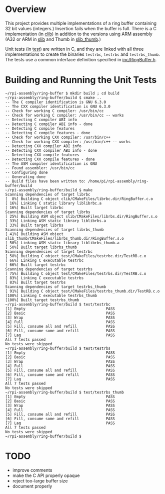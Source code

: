 
# Overview

This project provides multiple implementations of a ring buffer containing 32 bit values (integers.) Insertion fails when 
the buffer is full. There is a C implementation (in [clib](clib)) in addition to the versions using ARM 
assembly (A32 or ARM in [slib](slib) and Thumb in [slib_thumb](slib_thumb).) 

Unit tests (in [test](test)) are written in C, and they are linked with all 
three implementations to create the binaries `testrbc`, `testrbs` and `testrbs_thumb`. The tests use a common interface 
definition specified in [inc/RingBuffer.h](inc/RingBuffer.h).

# Building and Running the Unit Tests

```
~/rpi-assembly/ring-buffer $ mkdir build ; cd build
~/rpi-assembly/ring-buffer/build $ cmake ..
-- The C compiler identification is GNU 6.3.0
-- The CXX compiler identification is GNU 6.3.0
-- Check for working C compiler: /usr/bin/cc
-- Check for working C compiler: /usr/bin/cc -- works
-- Detecting C compiler ABI info
-- Detecting C compiler ABI info - done
-- Detecting C compile features
-- Detecting C compile features - done
-- Check for working CXX compiler: /usr/bin/c++
-- Check for working CXX compiler: /usr/bin/c++ -- works
-- Detecting CXX compiler ABI info
-- Detecting CXX compiler ABI info - done
-- Detecting CXX compile features
-- Detecting CXX compile features - done
-- The ASM compiler identification is GNU
-- Found assembler: /usr/bin/cc
-- Configuring done
-- Generating done
-- Build files have been written to: /home/pi/rpi-assembly/ring-buffer/build
~/rpi-assembly/ring-buffer/build $ make
Scanning dependencies of target librbc
[  8%] Building C object clib/CMakeFiles/librbc.dir/RingBuffer.c.o
[ 16%] Linking C static library liblibrbc.a
[ 16%] Built target librbc
Scanning dependencies of target librbs
[ 25%] Building ASM object slib/CMakeFiles/librbs.dir/RingBuffer.s.o
[ 33%] Linking ASM static library liblibrbs.a
[ 33%] Built target librbs
Scanning dependencies of target librbs_thumb
[ 41%] Building ASM object slib_thumb/CMakeFiles/librbs_thumb.dir/RingBuffer.s.o
[ 50%] Linking ASM static library liblibrbs_thumb.a
[ 50%] Built target librbs_thumb
Scanning dependencies of target testrbc
[ 58%] Building C object test/CMakeFiles/testrbc.dir/TestRB.c.o
[ 66%] Linking C executable testrbc
[ 66%] Built target testrbc
Scanning dependencies of target testrbs
[ 75%] Building C object test/CMakeFiles/testrbs.dir/TestRB.c.o
[ 83%] Linking C executable testrbs
[ 83%] Built target testrbs
Scanning dependencies of target testrbs_thumb
[ 91%] Building C object test/CMakeFiles/testrbs_thumb.dir/TestRB.c.o
[100%] Linking C executable testrbs_thumb
[100%] Built target testrbs_thumb
~/rpi-assembly/ring-buffer/build $ test/testrbc
[1] Empty                                    PASS 
[2] Basic                                    PASS 
[3] Wrap                                     PASS 
[4] Full                                     PASS 
[5] Fill, consume all and refill             PASS 
[6] Fill, consume some and refill            PASS 
[7] Lag                                      PASS 
All 7 tests passed
No tests were skipped
~/rpi-assembly/ring-buffer/build $ test/testrbs
[1] Empty                                    PASS 
[2] Basic                                    PASS 
[3] Wrap                                     PASS 
[4] Full                                     PASS 
[5] Fill, consume all and refill             PASS 
[6] Fill, consume some and refill            PASS 
[7] Lag                                      PASS 
All 7 tests passed
No tests were skipped
~/rpi-assembly/ring-buffer/build $ test/testrbs_thumb
[1] Empty                                    PASS 
[2] Basic                                    PASS 
[3] Wrap                                     PASS 
[4] Full                                     PASS 
[5] Fill, consume all and refill             PASS 
[6] Fill, consume some and refill            PASS 
[7] Lag                                      PASS 
All 7 tests passed
No tests were skipped
~/rpi-assembly/ring-buffer/build $ 

```


# TODO

* improve comments
* make the C API properly opaque
* reject too-large buffer size
* document properly

